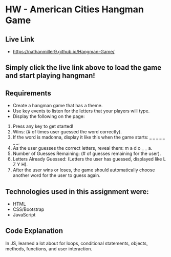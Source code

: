 # HW - American Cities Hangman Game 

## Live Link
- https://nathanmiller9.github.io/Hangman-Game/

## Simply click the live link above to load the game and start playing hangman!

## Requirements
- Create a hangman game that has a theme.
- Use key events to listen for the letters that your players will type.
- Display the following on the page:
1. Press any key to get started!
2. Wins: (# of times user guessed the word correctly).
3. If the word is madonna, display it like this when the game starts: _ _ _ _ _ _ _.
4. As the user guesses the correct letters, reveal them: m a d o _  _ a.
5. Number of Guesses Remaining: (# of guesses remaining for the user).
6. Letters Already Guessed: (Letters the user has guessed, displayed like L Z Y H).
7. After the user wins or loses, the game should automatically choose another word for the user to guess again.

## Technologies used in this assignment were:
- HTML
- CSS/Bootstrap
- JavaScript

## Code Explanation
In JS, learned a lot about for loops, conditional statements, objects, methods, functions, and user interaction.
